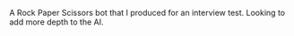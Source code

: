 A Rock Paper Scissors bot that I produced for an interview test. Looking to add more depth to the AI. 